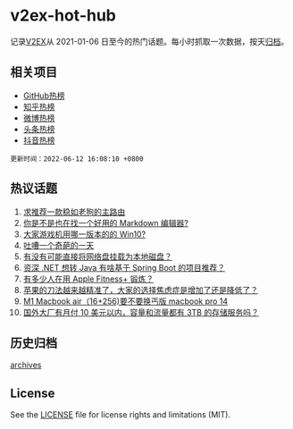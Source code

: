 # v2ex-hot-hub

 记录[V2EX](https://www.v2ex.com/)从 2021-01-06 日至今的热门话题。每小时抓取一次数据，按天[归档](archives)。
 
 ## 相关项目

- [GitHub热榜](https://github.com/snaildev/github-hot-hub)
- [知乎热榜](https://github.com/snaildev/zhihu-hot-hub)
- [微博热榜](https://github.com/snaildev/weibo-hot-hub)
- [头条热榜](https://github.com/snaildev/toutiao-hot-hub)
- [抖音热榜](https://github.com/snaildev/douyin-hot-hub)


 `更新时间：2022-06-12 16:08:10 +0800`

## 热议话题

1. [求推荐一款稳如老狗的主路由](https://www.v2ex.com/t/858926)
1. [你是不是也在找一个好用的 Markdown 编辑器?](https://www.v2ex.com/t/858941)
1. [大家游戏机用哪一版本的的 Win10?](https://www.v2ex.com/t/859017)
1. [吐嘈一个奇葩的一天](https://www.v2ex.com/t/858957)
1. [有没有可能直接将网络盘挂载为本地磁盘？](https://www.v2ex.com/t/858981)
1. [资深 .NET 想转 Java 有啥基于 Spring Boot 的项目推荐？](https://www.v2ex.com/t/858972)
1. [有多少人在用 Apple Fitness+ 锻炼？](https://www.v2ex.com/t/859026)
1. [苹果的刀法越来越精准了，大家的选择焦虑症是增加了还是降低了？](https://www.v2ex.com/t/859055)
1. [M1 Macbook air（16+256)要不要换丐版 macbook pro 14](https://www.v2ex.com/t/859030)
1. [国外大厂有月付 10 美元以内，容量和流量都有 3TB 的存储服务吗？](https://www.v2ex.com/t/858938)

## 历史归档

[archives](archives)

## License

See the [LICENSE](LICENSE) file for license rights and limitations (MIT).
